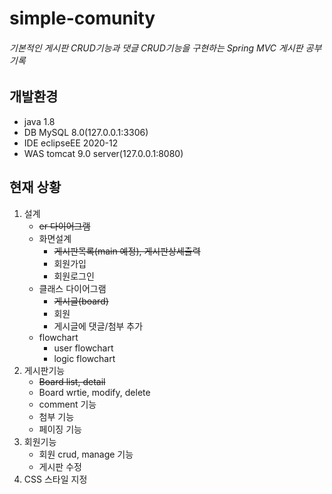 simple-comunity
================
###### 기본적인 게시판 CRUD기능과 댓글 CRUD기능을 구현하는 Spring MVC 게시판 공부 기록

개발환경
----------------
* java 1.8
* DB
   MySQL 8.0(127.0.0.1:3306)
* IDE
   eclipseEE 2020-12
* WAS
   tomcat 9.0 server(127.0.0.1:8080)
   
현재 상황
----------------
1. 설계
   * ~~er 다이어그램~~
   * 화면설계 
      * ~~게시판목록(main 예정), 게시판상세출력~~
      * 회원가입
      * 회원로그인
   * 클래스 다이어그램
      * ~~게시글(board)~~
      * 회원
      * 게시글에 댓글/첨부 추가
   * flowchart
      * user flowchart
      * logic flowchart   
2. 게시판기능 
   * ~~Board list, detail~~
   * Board wrtie, modify, delete
   * comment 기능
   * 첨부 기능
   * 페이징 기능
3. 회원기능
   * 회원 crud, manage 기능
   * 게시판 수정
4. CSS 스타일 지정
   
